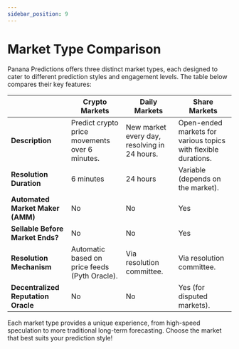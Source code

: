 ```yaml
---
sidebar_position: 9
---
```

# Market Type Comparison

Panana Predictions offers three distinct market types, each designed to cater to different prediction styles and engagement levels. The table below compares their key features:

|                                | Crypto Markets | Daily Markets         | Share Markets |
|--------------------------------|-------------------------|----------------------|-------------------------------|
| **Description**                | Predict crypto price movements over 6 minutes. | New market every day, resolving in 24 hours. | Open-ended markets for various topics with flexible durations. |
| **Resolution Duration**        | 6 minutes              | 24 hours            | Variable (depends on the market). |
| **Automated Market Maker (AMM)** | No                     | No                  | Yes                             |
| **Sellable Before Market Ends?** | No                      | No                  | Yes                             |
| **Resolution Mechanism**       | Automatic based on price feeds (Pyth Oracle). | Via resolution committee. | Via resolution committee. |
| **Decentralized Reputation Oracle** | No                      | No                   | Yes (for disputed markets). |

Each market type provides a unique experience, from high-speed speculation to more traditional long-term forecasting. Choose the market that best suits your prediction style!

